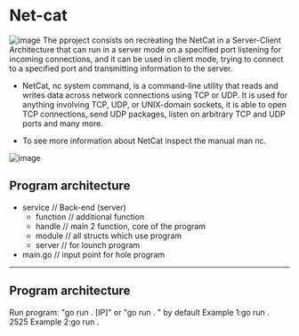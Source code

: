 # Net-cat

![image](https://www.myfreax.com/content/images/2022/11/linux-nc-command-send-directory.webp)
The pproject consists on recreating the NetCat in a Server-Client Architecture that can run in a server mode on a specified port listening for incoming connections, and it can be used in client mode, trying to connect to a specified port and transmitting information to the server.

   - NetCat, nc system command, is a command-line utility that reads and writes data across network connections using TCP or UDP. It is used for anything involving TCP, UDP, or UNIX-domain sockets, it is able to open TCP connections, send UDP packages, listen on arbitrary TCP and UDP ports and many more.

  -  To see more information about NetCat inspect the manual man nc.



![image](https://highload.today/wp-content/uploads/2021/12/golang.jpeg)

## Program architecture

- service  // Back-end (server)
	- function //  additional function 
    - handle // main 2 function, core of the program
    - module // all structs which use program
    - server // for lounch program 
- main.go // input point for hole program 

---

## Program architecture
Run program: "go run . [IP]" or "go run . " by default 
Example 1:go run . 2525
Example 2:go run .

